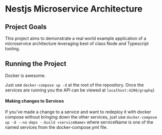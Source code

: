 # Nestjs Microservice Architecture

## Project Goals

This project aims to demonstrate a real world example application of a microservice architecture leveraging best of class Node and Typescript tooling.

## Running the Project

Docker is awesome.

Just use `docker-compose up -d` at the root of the repository. Once the services are running you the API can be viewed at
`localhost:4200/graphql`


#### Making changes to Services

If you've made a change to a service and want to redeploy it with docker compose without bringing down the other services,
just use `docker-compose up -d --no-deps --build <serviceName>` where serviceName is one of the named services from the
docker-compose.yml file. 